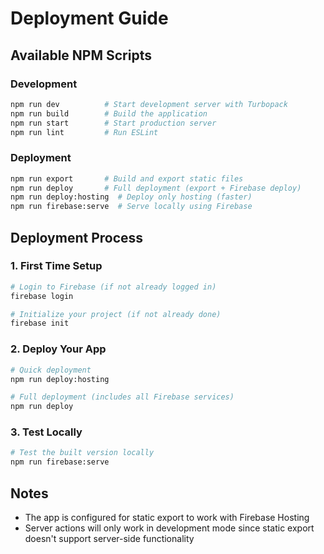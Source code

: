 # Deployment Guide

## Available NPM Scripts

### Development
```bash
npm run dev          # Start development server with Turbopack
npm run build        # Build the application
npm run start        # Start production server
npm run lint         # Run ESLint
```

### Deployment
```bash
npm run export       # Build and export static files
npm run deploy       # Full deployment (export + Firebase deploy)
npm run deploy:hosting  # Deploy only hosting (faster)
npm run firebase:serve  # Serve locally using Firebase
```

## Deployment Process

### 1. First Time Setup
```bash
# Login to Firebase (if not already logged in)
firebase login

# Initialize your project (if not already done)
firebase init
```

### 2. Deploy Your App
```bash
# Quick deployment
npm run deploy:hosting

# Full deployment (includes all Firebase services)
npm run deploy
```

### 3. Test Locally
```bash
# Test the built version locally
npm run firebase:serve
```

## Notes

- The app is configured for static export to work with Firebase Hosting
- Server actions will only work in development mode since static export doesn't support server-side functionality